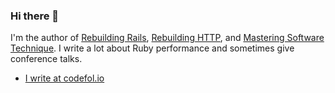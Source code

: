 ### Hi there 👋

I'm the author of [Rebuilding Rails](https://rebuilding-rails.com), [Rebuilding HTTP](https://rebuilding-http.com), and [Mastering Software Technique](https://software-technique.com). I write a lot about Ruby performance and sometimes give conference talks.

- [I write at codefol.io](https://codefol.io)

<!--
**noahgibbs/noahgibbs** is a ✨ _special_ ✨ repository because its `README.md` (this file) appears on your GitHub profile.

Here are some ideas to get you started:

- 🔭 I’m currently working on ...
- 🌱 I’m currently learning ...
- 👯 I’m looking to collaborate on ...
- 🤔 I’m looking for help with ...
- 💬 Ask me about ...
- 📫 How to reach me: ...
- 😄 Pronouns: ...
- ⚡ Fun fact: ...
-->

